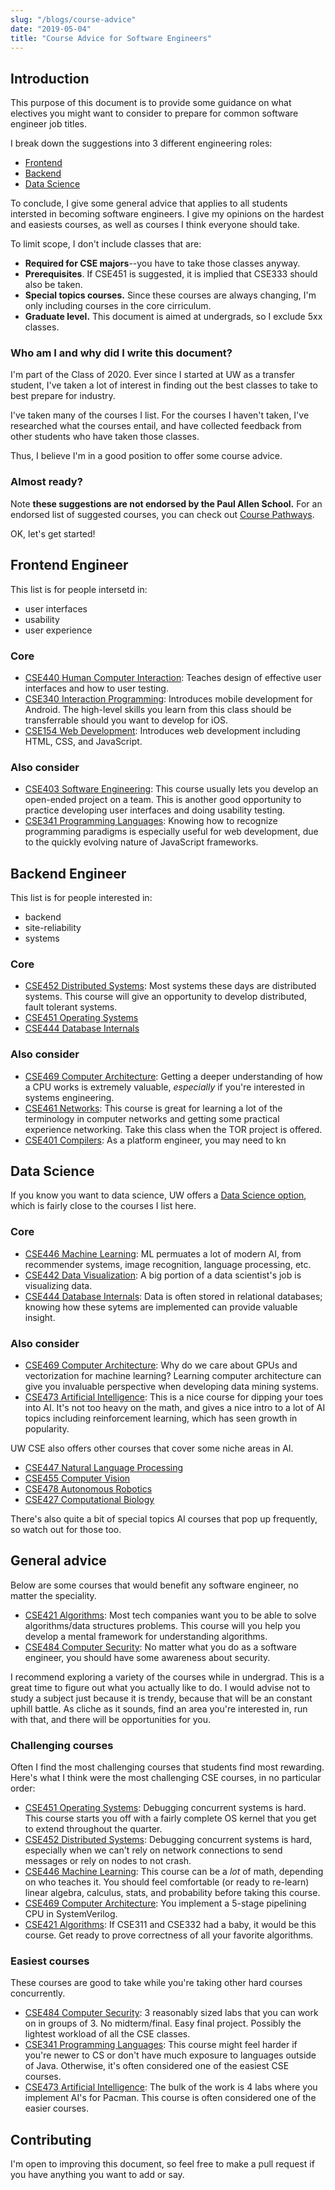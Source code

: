 ```yaml
---
slug: "/blogs/course-advice"
date: "2019-05-04"
title: "Course Advice for Software Engineers"
---
```


## Introduction

This purpose of this document is to provide some guidance on what electives you might want to consider to prepare for common software engineer job titles.

I break down the suggestions into 3 different engineering roles:

- [Frontend](#frontend-engineer)
- [Backend](#backend-engineer)
- [Data Science](#data-science-engineer)

To conclude, I give some general advice that applies to all students intersted in becoming software engineers. I give my opinions on the hardest and easiests courses, as well as courses I think everyone should take.

To limit scope, I don't include classes that are:

- **Required for CSE majors**--you have to take those classes anyway.
- **Prerequisites**. If CSE451 is suggested, it is implied that CSE333 should also be taken.
- **Special topics courses.** Since these courses are always changing, I'm only including courses in the core cirriculum.
- **Graduate level.** This document is aimed at undergrads, so I exclude 5xx classes.

### Who am I and why did I write this document?

I'm part of the Class of 2020. Ever since I started at UW as a transfer student, I've taken a lot of interest in finding out the best classes to take to best prepare for industry.

I've taken many of the courses I list. For the courses I haven't taken, I've researched what the courses entail, and have collected feedback from other students who have taken those classes.

Thus, I believe I'm in a good position to offer some course advice.

### Almost ready?

Note **these suggestions are not endorsed by the Paul Allen School.** For an endorsed list of suggested courses, you can check out [Course Pathways](https://www.cs.washington.edu/academics/ugrad/courses/course-pathways).

OK, let's get started!

## Frontend Engineer

This list is for people intersetd in:

- user interfaces
- usability
- user experience

### Core

- [CSE440 Human Computer Interaction](https://courses.cs.washington.edu/courses/cse440/): Teaches design of effective user interfaces and how to user testing.
- [CSE340 Interaction Programming](https://courses.cs.washington.edu/courses/cse340/): Introduces mobile development for Android. The high-level skills you learn from this class should be transferrable should you want to develop for iOS.
- [CSE154 Web Development](https://courses.cs.washington.edu/courses/cse154/): Introduces web development including HTML, CSS, and JavaScript.

### Also consider

- [CSE403 Software Engineering](https://courses.cs.washington.edu/courses/cse403/): This course usually lets you develop an open-ended project on a team. This is another good opportunity to practice developing user interfaces and doing usability testing.
- [CSE341 Programming Languages](https://courses.cs.washington.edu/courses/cse403/): Knowing how to recognize programming paradigms is especially useful for web development, due to the quickly evolving nature of JavaScript frameworks.

## Backend Engineer

This list is for people interested in:

- backend
- site-reliability
- systems

### Core

- [CSE452 Distributed Systems](https://courses.cs.washington.edu/courses/cse452/): Most systems these days are distributed systems. This course will give an opportunity to develop distributed, fault tolerant systems.
- [CSE451 Operating Systems](https://courses.cs.washington.edu/courses/cse451/)
- [CSE444 Database Internals](https://courses.cs.washington.edu/courses/cse444/)

### Also consider

- [CSE469 Computer Architecture](https://courses.cs.washington.edu/courses/cse469/): Getting a deeper understanding of how a CPU works is extremely valuable, _especially_ if you're interested in systems engineering.
- [CSE461 Networks](https://courses.cs.washington.edu/courses/cse461/): This course is great for learning a lot of the terminology in computer networks and getting some practical experience networking. Take this class when the TOR project is offered.
- [CSE401 Compilers](https://courses.cs.washington.edu/courses/cse401/): As a platform engineer, you may need to kn

## Data Science

If you know you want to data science, UW offers a [Data Science option](https://www.cs.washington.edu/academics/ugrad/courses/data-science), which is fairly close to the courses I list here.

### Core

- [CSE446 Machine Learning](https://courses.cs.washington.edu/courses/cse446/): ML permuates a lot of modern AI, from recommender systems, image recognition, language processing, etc.
- [CSE442 Data Visualization](https://courses.cs.washington.edu/courses/cse442/): A big portion of a data scientist's job is visualizing data.
- [CSE444 Database Internals](https://courses.cs.washington.edu/courses/cse444/): Data is often stored in relational databases; knowing how these sytems are implemented can provide valuable insight.

### Also consider

- [CSE469 Computer Architecture](https://courses.cs.washington.edu/courses/cse469/): Why do we care about GPUs and vectorization for machine learning? Learning computer architecture can give you invaluable perspective when developing data mining systems.
- [CSE473 Artificial Intelligence](https://courses.cs.washington.edu/courses/cse473/): This is a nice course for dipping your toes into AI. It's not too heavy on the math, and gives a nice intro to a lot of AI topics including reinforcement learning, which has seen growth in popularity.

UW CSE also offers other courses that cover some niche areas in AI.

- [CSE447 Natural Language Processing](https://courses.cs.washington.edu/courses/cse447/)
- [CSE455 Computer Vision](https://courses.cs.washington.edu/courses/cse455/)
- [CSE478 Autonomous Robotics](https://courses.cs.washington.edu/courses/cse478/)
- [CSE427 Computational Biology](https://courses.cs.washington.edu/courses/cse427/)

There's also quite a bit of special topics AI courses that pop up frequently, so watch out for those too.

## General advice

Below are some courses that would benefit any software engineer, no matter the speciality.

- [CSE421 Algorithms](https://courses.cs.washington.edu/courses/cse421/): Most tech companies want you to be able to solve algorithms/data structures problems. This course will you help you develop a mental framework for understanding algorithms.
- [CSE484 Computer Security](https://courses.cs.washington.edu/courses/cse484/): No matter what you do as a software engineer, you should have some awareness about security.

I recommend exploring a variety of the courses while in undergrad. This is a great time to figure out what you actually like to do. I would advise not to study a subject just because it is trendy, because that will be an constant uphill battle. As cliche as it sounds, find an area you're interested in, run with that, and there will be opportunities for you.

### Challenging courses

Often I find the most challenging courses that students find most rewarding. Here's what I think were the most challenging CSE courses, in no particular order:

- [CSE451 Operating Systems](https://courses.cs.washington.edu/courses/cse451/): Debugging concurrent systems is hard. This course starts you off with a fairly complete OS kernel that you get to extend throughout the quarter.
- [CSE452 Distributed Systems](https://courses.cs.washington.edu/courses/cse452/): Debugging concurrent systems is hard, especially when we can't rely on network connections to send messages or rely on nodes to not crash.
- [CSE446 Machine Learning](https://courses.cs.washington.edu/courses/cse446/): This course can be a _lot_ of math, depending on who teaches it. You should feel comfortable (or ready to re-learn) linear algebra, calculus, stats, and probability before taking this course.
- [CSE469 Computer Architecture](https://courses.cs.washington.edu/courses/cse469/): You implement a 5-stage pipelining CPU in SystemVerilog.
- [CSE421 Algorithms](https://courses.cs.washington.edu/courses/cse421/): If CSE311 and CSE332 had a baby, it would be this course. Get ready to prove correctness of all your favorite algorithms.

### Easiest courses

These courses are good to take while you're taking other hard courses concurrently.

- [CSE484 Computer Security](https://courses.cs.washington.edu/courses/cse451/): 3 reasonably sized labs that you can work on in groups of 3. No midterm/final. Easy final project. Possibly the lightest workload of all the CSE classes.
- [CSE341 Programming Languages](https://courses.cs.washington.edu/courses/cse451/): This course might feel harder if you're newer to CS or don't have much exposure to languages outside of Java. Otherwise, it's often considered one of the easiest CSE courses.
- [CSE473 Artificial Intelligence](https://courses.cs.washington.edu/courses/cse473/): The bulk of the work is 4 labs where you implement AI's for Pacman. This course is often considered one of the easier courses.

## Contributing

I'm open to improving this document, so feel free to make a pull request if you have anything you want to add or say.
